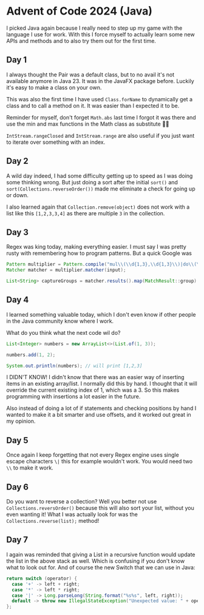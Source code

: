 # Advent of Code 2024 (Java)

I picked Java again because I really need to step up my game with the language I use for work. With this I force myself to
actually learn some new APIs and methods and to also try them out for the first time.

## Day 1

I always thought the Pair was a default class, but to no avail it's not available anymore in Java 23. It was in the JavaFX package
before. Luckily it's easy to make a class on your own.

This was also the first time I have used `Class.forName` to dynamically get a class and to call a method on it. It was easier than
I expected it to be.

Reminder for myself, don't forget `Math.abs` last time I forgot it was there and use the min and max functions in the Math class
as substitute 🤦🏻

`IntStream.rangeClosed` and `IntStream.range` are also useful if you just want to iterate over something with an index.

## Day 2

A wild day indeed, I had some difficulty getting up to speed as I was doing some thinking wrong. But just doing a sort after the
initial `sort()` and `sort(Collections.reverseOrder())` made me eliminate a check for going up or down.

I also learned again that `Collection.remove(object)` does not work with a list like this `[1,2,3,3,4]` as there are multiple `3`
in the collection.

## Day 3

Regex was king today, making everything easier. I must say I was pretty rusty with remembering how to program patterns. But a
quick Google was

```java
Pattern multiplier = Pattern.compile("mul\\(\\d{1,3},\\d{1,3}\\)|do\\(\\)|don't\\(\\)");
Matcher matcher = multiplier.matcher(input);

List<String> captureGroups = matcher.results().map(MatchResult::group).toList();
```

## Day 4

I learned something valuable today, which I don't even know if other people in the Java community know where I work.

What do you think what the next code wil do?

```java
List<Integer> numbers = new ArrayList<>(List.of(1, 3));

numbers.add(1, 2);

System.out.println(numbers); // will print [1,2,3]
```

I DIDN'T KNOW! I didn't know that there was an easier way of inserting items in an existing array/list. I normally did this by
hand.
I thought that it will override the current existing index of 1, which was a 3. So this makes programming with insertions a lot
easier in the future.

Also instead of doing a lot of if statements and checking positions by hand I wanted to make it a bit smarter and use offsets, and
it worked out great in my
opinion.

## Day 5

Once again I keep forgetting that not every Regex engine uses single escape characters `\|` this for example wouldn't work. You
would need two `\\` to make it
work.

## Day 6

Do you want to reverse a collection? Well you better not use `Collections.reversOrder()` because this will also sort your list,
without you even wanting it!
What I was actually look for was the `Collections.reverse(list);` method!

## Day 7

I again was reminded that giving a List in a recursive function would update the list in the above stack as well. Which is
confusing if you don't know what to look out for.
And of course the new Switch that we can use in Java:
```java
return switch (operator) {
  case '+' -> left + right;
  case '*' -> left * right;
  case '|' -> Long.parseLong(String.format("%s%s", left, right));
  default -> throw new IllegalStateException("Unexpected value: " + operator);
};
```